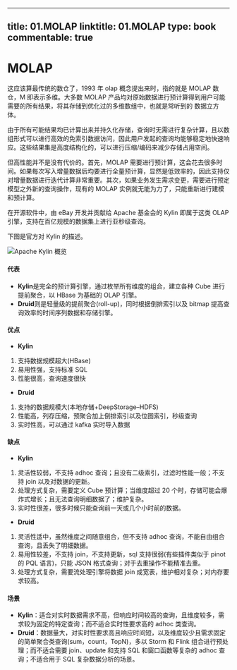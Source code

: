 
---
title: 01.MOLAP
linktitle: 01.MOLAP
type: book
commentable: true
---

# MOLAP

这应该算最传统的数仓了，1993 年 olap 概念提出来时，指的就是 MOLAP 数仓，M 即表示多维。大多数 MOLAP 产品均对原始数据进行预计算得到用户可能需要的所有结果，将其存储到优化过的多维数组中，也就是常听到的 数据立方体。

由于所有可能结果均已计算出来并持久化存储，查询时无需进行复杂计算，且以数组形式可以进行高效的免索引数据访问，因此用户发起的查询均能够稳定地快速响应。这些结果集是高度结构化的，可以进行压缩/编码来减少存储占用空间。

但高性能并不是没有代价的。首先，MOLAP 需要进行预计算，这会花去很多时间。如果每次写入增量数据后均要进行全量预计算，显然是低效率的，因此支持仅对增量数据进行迭代计算非常重要。其次，如果业务发生需求变更，需要进行预定模型之外新的查询操作，现有的 MOLAP 实例就无能为力了，只能重新进行建模和预计算。

在开源软件中，由 eBay 开发并贡献给 Apache 基金会的 Kylin 即属于这类 OLAP 引擎，支持在百亿规模的数据集上进行亚秒级查询。

下图是官方对 Kylin 的描述。

![Apache Kylin 概览](https://assets.ng-tech.icu/item/20230408135854.png)

#### 代表

- **Kylin**是完全的预计算引擎，通过枚举所有维度的组合，建立各种 Cube 进行提前聚合，以 HBase 为基础的 OLAP 引擎。
- **Druid**则是轻量级的提前聚合(roll-up)，同时根据倒排索引以及 bitmap 提高查询效率的时间序列数据和存储引擎。

#### 优点

- **Kylin**

1. 支持数据规模超大(HBase)
2. 易用性强，支持标准 SQL
3. 性能很高，查询速度很快

- **Druid**

1. 支持的数据规模大(本地存储+DeepStorage–HDFS)
2. 性能高，列存压缩，预聚合加上倒排索引以及位图索引，秒级查询
3. 实时性高，可以通过 kafka 实时导入数据

#### 缺点

- **Kylin**

1. 灵活性较弱，不支持 adhoc 查询；且没有二级索引，过滤时性能一般；不支持 join 以及对数据的更新。
2. 处理方式复杂，需要定义 Cube 预计算；当维度超过 20 个时，存储可能会爆炸式增长；且无法查询明细数据了；维护复杂。
3. 实时性很差，很多时候只能查询前一天或几个小时前的数据。

- **Druid**

1. 灵活性适中，虽然维度之间随意组合，但不支持 adhoc 查询，不能自由组合查询，且丢失了明细数据。
2. 易用性较差，不支持 join，不支持更新，sql 支持很弱(有些插件类似于 pinot 的 PQL 语言)，只能 JSON 格式查询；对于去重操作不能精准去重。
3. 处理方式复杂，需要流处理引擎将数据 join 成宽表，维护相对复杂；对内存要求较高。

#### 场景

- **Kylin**：适合对实时数据需求不高，但响应时间较高的查询，且维度较多，需求较为固定的特定查询；而不适合实时性要求高的 adhoc 类查询。
- **Druid**：数据量大，对实时性要求高且响应时间短，以及维度较少且需求固定的简单聚合类查询(sum，count，TopN)，多以 Storm 和 Flink 组合进行预处理；而不适合需要 join、update 和支持 SQL 和窗口函数等复杂的 adhoc 查询；不适合用于 SQL 复杂数据分析的场景。

    